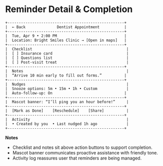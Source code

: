 # Reminder Detail & Completion

```
+----------------------------------------------------+
|  ← Back              Dentist Appointment           |
+----------------------------------------------------+
|  Tue, Apr 9 • 2:00 PM                              |
|  Location: Bright Smiles Clinic → [Open in maps]   |
+----------------------------------------------------+
|  Checklist                                          |
|  [ ] Insurance card                                 |
|  [ ] Questions list                                 |
|  [ ] Post-visit treat                               |
+----------------------------------------------------+
|  Notes                                              |
|  “Arrive 10 min early to fill out forms.”          |
+----------------------------------------------------+
|  Nudges                                             |
|  Snooze options: 5m • 15m • 1h • Custom             |
|  Auto-follow-up: On                                |
+----------------------------------------------------+
|  Mascot banner: “I’ll ping you an hour before!”     |
+----------------------------------------------------+
|  [Mark as Done]    [Reschedule]    [Share]          |
+----------------------------------------------------+
|  Activity                                           |
|  • Created by you  • Last nudged 1h ago             |
+----------------------------------------------------+
```

**Notes**
- Checklist and notes sit above action buttons to support completion.
- Mascot banner communicates proactive assistance with friendly tone.
- Activity log reassures user that reminders are being managed.
